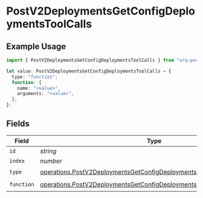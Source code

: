 # PostV2DeploymentsGetConfigDeploymentsToolCalls

## Example Usage

```typescript
import { PostV2DeploymentsGetConfigDeploymentsToolCalls } from "orq-poc-typescript/models/operations";

let value: PostV2DeploymentsGetConfigDeploymentsToolCalls = {
  type: "function",
  function: {
    name: "<value>",
    arguments: "<value>",
  },
};
```

## Fields

| Field                                                                                                                                                          | Type                                                                                                                                                           | Required                                                                                                                                                       | Description                                                                                                                                                    |
| -------------------------------------------------------------------------------------------------------------------------------------------------------------- | -------------------------------------------------------------------------------------------------------------------------------------------------------------- | -------------------------------------------------------------------------------------------------------------------------------------------------------------- | -------------------------------------------------------------------------------------------------------------------------------------------------------------- |
| `id`                                                                                                                                                           | *string*                                                                                                                                                       | :heavy_minus_sign:                                                                                                                                             | N/A                                                                                                                                                            |
| `index`                                                                                                                                                        | *number*                                                                                                                                                       | :heavy_minus_sign:                                                                                                                                             | N/A                                                                                                                                                            |
| `type`                                                                                                                                                         | [operations.PostV2DeploymentsGetConfigDeploymentsPublicResponse200Type](../../models/operations/postv2deploymentsgetconfigdeploymentspublicresponse200type.md) | :heavy_check_mark:                                                                                                                                             | N/A                                                                                                                                                            |
| `function`                                                                                                                                                     | [operations.PostV2DeploymentsGetConfigDeploymentsPublicFunction](../../models/operations/postv2deploymentsgetconfigdeploymentspublicfunction.md)               | :heavy_check_mark:                                                                                                                                             | N/A                                                                                                                                                            |